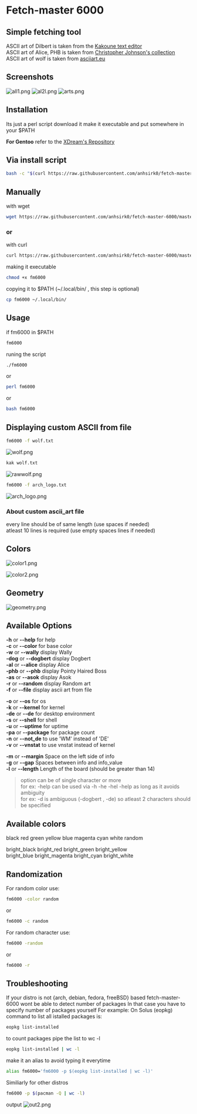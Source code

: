 # Fetch-master 6000

## Simple fetching tool  
ASCII art of Dilbert is taken from the [Kakoune text editor](https://github.com/mawww/kakoune)  
ASCII art of Alice, PHB is taken from [Christopher Johnson's collection](https://asciiart.website/index.php?art=comics/dilbert)  
ASCII art of wolf is taken from [asciiart.eu](https://www.asciiart.eu/animals/wolves)  

## Screenshots
![all1.png](https://github.com/anhsirk0/fetch-master-6000/blob/master/screenshots/all1.png)
![al2l.png](https://github.com/anhsirk0/fetch-master-6000/blob/master/screenshots/all2.png)
![arts.png](https://github.com/anhsirk0/fetch-master-6000/blob/master/screenshots/arts.png)

## Installation
Its just a perl script
download it make it executable and put somewhere in your $PATH

**For Gentoo** refer to the [XDream's Repository](https://github.com/XDream8/dreamsrepo)

## Via install script
```bash
bash -c "$(curl https://raw.githubusercontent.com/anhsirk0/fetch-master-6000/master/install.sh)"
```

## Manually
with wget
``` bash
wget https://raw.githubusercontent.com/anhsirk0/fetch-master-6000/master/fm6000.pl -O fm6000
```
### or
with curl
``` bash
curl https://raw.githubusercontent.com/anhsirk0/fetch-master-6000/master/fm6000.pl --output fm6000
```
making it executable
```bash
chmod +x fm6000
```
copying it to $PATH (~/.local/bin/ , this step is optional)
```bash
cp fm6000 ~/.local/bin/
```

## Usage
if fm6000 in $PATH
```bash
fm6000
```
runing the script
```bash
./fm6000
```
or
```bash
perl fm6000
```
or
```bash
bash fm6000
```

## Displaying custom ASCII from file
```bash
fm6000 -f wolf.txt
```
![wolf.png](https://github.com/anhsirk0/fetch-master-6000/blob/master/screenshots/wolf.png)
```bash
kak wolf.txt
```
![rawwolf.png](https://github.com/anhsirk0/fetch-master-6000/blob/master/screenshots/rawwolf.png)  

```bash
fm6000 -f arch_logo.txt
```
![arch_logo.png](https://github.com/anhsirk0/fetch-master-6000/blob/master/screenshots/arch_logo.png)

### About custom ascii_art file
every line should be of same length (use spaces if needed)  
atleast 10 lines is required (use empty spaces lines if needed)

## Colors
![color1.png](https://github.com/anhsirk0/fetch-master-6000/blob/master/screenshots/color1.png)

![color2.png](https://github.com/anhsirk0/fetch-master-6000/blob/master/screenshots/color2.png)

## Geometry
![geometry.png](https://github.com/anhsirk0/fetch-master-6000/blob/master/screenshots/geometry.png)

## Available Options
**-h** or **--help** for help  
**-c** or **--color** for base color  
**-w** or **--wally** display Wally  
**-dog** or **--dogbert** display Dogbert  
**-al** or **--alice** display Alice  
**-phb** or **--phb** display Pointy Haired Boss  
**-as** or **--asok** display Asok  
**-r** or **--random** display Random art  
**-f** or **--file** display ascii art from file  

**-o** or **--os** for os  
**-k** or **--kernel** for kernel  
**-de** or **--de** for desktop environment  
**-s** or **--shell** for shell  
**-u** or **--uptime** for uptime  
**-pa** or **--package** for package count  
**-n** or **--not_de** to use 'WM' instead of 'DE'  
**-v** or **--vnstat** to use vnstat instead of kernel  

**-m** or **--margin** Space on the left side of info   
**-g** or **--gap** Spaces between info and info_value  
**-l** or **--length** Length of the board (should be greater than 14)  

> option can be of single character or more  
> for ex: -help can be used via -h -he -hel -help as long as it avoids ambiguity  
> for ex: -d is ambiguous (-dogbert , -de) so atleast 2 characters should be specified  

## Available colors
black  red  green  yellow  blue  magenta  cyan  white random  

bright_black  bright_red      bright_green  bright_yellow  
bright_blue   bright_magenta  bright_cyan   bright_white  

## Randomization
For random color use:
```bash
fm6000 -color random
```
or
```bash
fm6000 -c random
```

For random character use:
```bash
fm6000 -random
```
or
```bash
fm6000 -r
```

## Troubleshooting
If your distro is not {arch, debian, fedora, freeBSD} based fetch-master-6000 wont be able to detect number of packages
In that case you have to specify number of packages yourself
For example:
On Solus (eopkg)
command to list all istalled packages is:
```bash
eopkg list-installed
```
to count packages pipe the list to wc -l

```bash
eopkg list-installed | wc -l
```

make it an alias to avoid typing it everytime

```bash
alias fm6000='fm6000 -p $(eopkg list-installed | wc -l)'
```
Similiarly for other distros

```bash
fm6000 -p $(pacman -Q | wc -l)
```
output
![out2.png](https://github.com/anhsirk0/fetch-master-6000/blob/master/screenshots/out2.png)

